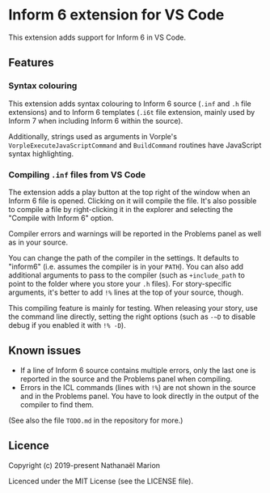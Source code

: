 # Inform 6 extension for VS Code

This extension adds support for Inform 6 in VS Code.

## Features

### Syntax colouring

This extension adds syntax colouring to Inform 6 source (`.inf` and `.h` file extensions) and to Inform 6 templates (`.i6t` file extension, mainly used by Inform 7 when including Inform 6 within the source).

Additionally, strings used as arguments in Vorple's `VorpleExecuteJavaScriptCommand` and `BuildCommand` routines have JavaScript syntax highlighting.

### Compiling `.inf` files from VS Code

The extension adds a play button at the top right of the window when an Inform 6 file is opened. Clicking on it will compile the file. It's also possible to compile a file by right-clicking it in the explorer and selecting the "Compile with Inform 6" option.

Compiler errors and warnings will be reported in the Problems panel as well as in your source.

You can change the path of the compiler in the settings. It defaults to "inform6" (i.e. assumes the compiler is in your `PATH`). You can also add additional arguments to pass to the compiler (such as `+include_path` to point to the folder where you store your `.h` files). For story-specific arguments, it's better to add `!%` lines at the top of your source, though.

This compiling feature is mainly for testing. When releasing your story, use the command line directly, setting the right options (such as `-~D` to disable debug if you enabled it with `!% -D`).

## Known issues

- If a line of Inform 6 source contains multiple errors, only the last one is reported in the source and the Problems panel when compiling.
- Errors in the ICL commands (lines with `!%`) are not shown in the source and in the Problems panel. You have to look directly in the output of the compiler to find them.

(See also the file `TODO.md` in the repository for more.)

## Licence

Copyright (c) 2019-present Nathanaël Marion

Licenced under the MIT License (see the LICENSE file).
